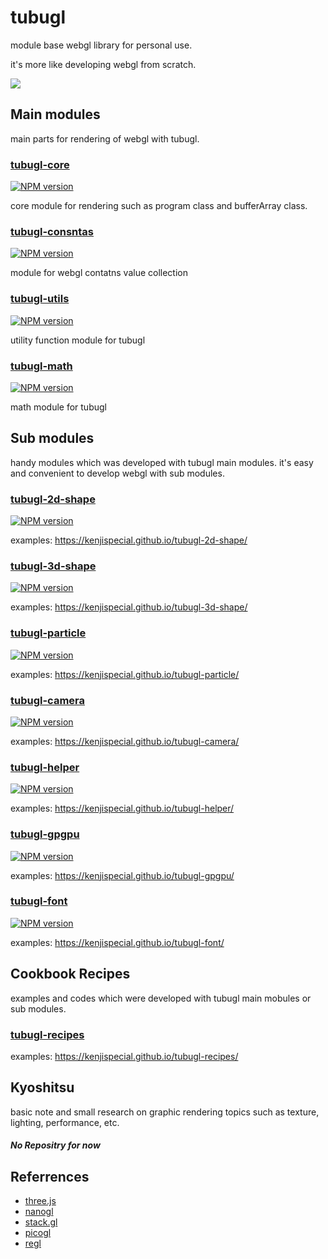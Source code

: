 # tubugl
module base webgl library for personal use.

it's more like developing webgl from scratch.

![](https://media.giphy.com/media/A9fBChN4s0wXS/giphy.gif)


## Main modules

main parts for rendering of webgl with tubugl. 

### [tubugl-core](https://github.com/kenjiSpecial/tubugl-core) 
[![NPM version][tubugl-core-npm-image]][tubugl-core-npm-url] 

core module for rendering such as program class and bufferArray class.

### [tubugl-consntas](https://github.com/kenjiSpecial/tubugl-constants)
[![NPM version][tubugl-constants-npm-image]][tubugl-constants-npm-url] 

module for webgl contatns value collection

### [tubugl-utils](https://github.com/kenjiSpecial/tubugl-utils)
[![NPM version][tubugl-utils-npm-image]][tubugl-utils-npm-url] 

utility function module for tubugl

### [tubugl-math](https://github.com/kenjiSpecial/tubugl-math)
[![NPM version][tubugl-math-npm-image]][tubugl-math-npm-url] 

math module for tubugl


[tubugl-core-npm-image]: https://img.shields.io/npm/v/tubugl-core.svg?style=flat-square
[tubugl-core-npm-url]: https://www.npmjs.com/package/tubugl-core 

[tubugl-constants-npm-image]: https://img.shields.io/npm/v/tubugl-constants.svg?style=flat-square
[tubugl-constants-npm-url]: https://www.npmjs.com/package/tubugl-constants

[tubugl-utils-npm-image]: https://img.shields.io/npm/v/tubugl-utils.svg?style=flat-square
[tubugl-utils-npm-url]: https://www.npmjs.com/package/tubugl-utils

[tubugl-math-npm-image]: https://img.shields.io/npm/v/tubugl-math.svg?style=flat-square
[tubugl-math-npm-url]: https://www.npmjs.com/package/tubugl-math

## Sub modules

handy modules which was developed with tubugl main modules. it's easy and convenient to develop webgl with sub modules.

### [tubugl-2d-shape](https://github.com/kenjiSpecial/tubugl-2d-shape)
[![NPM version][tubugl-2d-npm-image]][tubugl-2d-npm-url] 

examples: https://kenjispecial.github.io/tubugl-2d-shape/

### [tubugl-3d-shape](https://github.com/kenjiSpecial/tubugl-3d-shape)
[![NPM version][tubugl-3d-npm-image]][tubugl-3d-npm-url]

examples: https://kenjispecial.github.io/tubugl-3d-shape/

### [tubugl-particle](https://github.com/kenjiSpecial/tubugl-particle)
[![NPM version][tubugl-particle-npm-image]][tubugl-particle-npm-url]

examples: https://kenjispecial.github.io/tubugl-particle/

### [tubugl-camera](https://github.com/kenjiSpecial/tubugl-camera)
[![NPM version][tubugl-camera-npm-image]][tubugl-camera-npm-url]

examples: https://kenjispecial.github.io/tubugl-camera/

### [tubugl-helper](https://github.com/kenjiSpecial/tubugl-helper)
[![NPM version][tubugl-helper-npm-image]][tubugl-helper-npm-url]

examples: https://kenjispecial.github.io/tubugl-helper/

### [tubugl-gpgpu](https://github.com/kenjiSpecial/tubugl-gpgpu)
[![NPM version][tubugl-gpgpu-npm-image]][tubugl-gpgpu-npm-url]

examples: https://kenjispecial.github.io/tubugl-gpgpu/

### [tubugl-font](https://github.com/kenjiSpecial/tubugl-font)
[![NPM version][tubugl-font-npm-image]][tubugl-font-npm-url]

examples: https://kenjispecial.github.io/tubugl-font/


[tubugl-2d-npm-image]: https://img.shields.io/npm/v/tubugl-2d-shape.svg?style=flat-square
[tubugl-2d-npm-url]: https://www.npmjs.com/package/tubugl-2d-shape

[tubugl-3d-npm-image]: https://img.shields.io/npm/v/tubugl-3d-shape.svg?style=flat-square
[tubugl-3d-npm-url]: https://www.npmjs.com/package/tubugl-3d-shape

[tubugl-particle-npm-image]: https://img.shields.io/npm/v/tubugl-particle.svg?style=flat-square
[tubugl-particle-npm-url]: https://www.npmjs.com/package/tubugl-particle 

[tubugl-camera-npm-image]: https://img.shields.io/npm/v/tubugl-camera.svg?style=flat-square
[tubugl-camera-npm-url]: https://www.npmjs.com/package/tubugl-camera

[tubugl-helper-npm-image]: https://img.shields.io/npm/v/tubugl-helper.svg?style=flat-square
[tubugl-helper-npm-url]: https://www.npmjs.com/package/tubugl-helper

[tubugl-gpgpu-npm-image]: https://img.shields.io/npm/v/tubugl-gpgpu.svg?style=flat-square
[tubugl-gpgpu-npm-url]: https://www.npmjs.com/package/tubugl-gpgpu

[tubugl-font-npm-image]: https://img.shields.io/npm/v/tubugl-font.svg?style=flat-square
[tubugl-font-npm-url]: https://www.npmjs.com/package/tubugl-font


## Cookbook Recipes

examples and codes which were developed with tubugl main mobules or sub modules.

### [tubugl-recipes](https://github.com/kenjiSpecial/tubugl-recipes)
examples: https://kenjispecial.github.io/tubugl-recipes/

## Kyoshitsu

basic note and small research on graphic rendering topics such as texture, lighting, performance, etc.

##### No Repositry for now

## Referrences

- [three.js](https://github.com/mrdoob/three.js/)
- [nanogl](https://github.com/plepers/nanogl/)
- [stack.gl](http://stack.gl/)
- [picogl](https://tsherif.github.io/picogl.js/)
- [regl](https://github.com/regl-project/regl)
